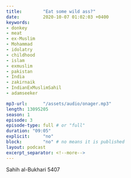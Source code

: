 ```yaml
---
title:        "Eat some wild ass?"
date:         2020-10-07 01:02:03 +0400
keywords:
- donkey
- meat
- ex-Muslim
- Mohammad
- idolatry
- childhood
- islam 
- exmuslim
- pakistan
- India
- zakirnaik
- IndianExMuslimSahil 
- adamseeker

mp3-url:      "/assets/audio/onager.mp3"
length: 13095205
season: 1
episode: 3
episode-type: full # or "full"
duration: "09:05" 
explicit:     "no"
block:        "no" # no means it is published
layout: podcast
excerpt_separator: <!--more-->
---
```

Sahih al-Bukhari 5407
 


<!--more-->
